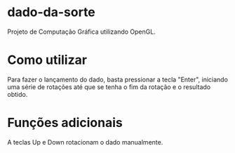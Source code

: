 # dado-da-sorte
Projeto de Computação Gráfica utilizando OpenGL.

# Como utilizar

Para fazer o lançamento do dado, basta pressionar a tecla "Enter", iniciando uma série de rotações até que se tenha o fim da rotação e o resultado obtido.

# Funções adicionais

A teclas Up e Down rotacionam o dado manualmente.